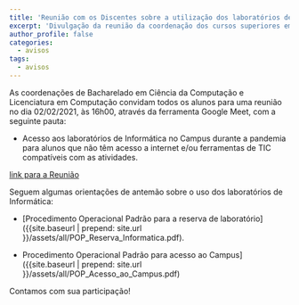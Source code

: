```yaml
---
title: 'Reunião com os Discentes sobre a utilização dos laboratórios de Informática'
excerpt: 'Divulgação da reunião da coordenação dos cursos superiores em Computação com os alunos a ocorrer na terça-feira, 02/02/2021, às 16h00.'
author_profile: false
categories:
  - avisos
tags:
  - avisos
---
```


As coordenações de Bacharelado em Ciência da Computação e Licenciatura em Computação convidam todos os alunos para uma reunião no dia 02/02/2021, às 16h00, através da ferramenta Google Meet, com a seguinte pauta:

- Acesso aos laboratórios de Informática no Campus durante a pandemia para alunos que não têm acesso a internet e/ou ferramentas de TIC compatíveis com as atividades.

[link para a Reunião](https://meet.google.com/mim-xbjf-thx)

Seguem algumas orientações de antemão sobre o uso dos laboratórios de Informática:

 - [Procedimento Operacional Padrão para a reserva de laboratório]({{site.baseurl | prepend: site.url }}/assets/all/POP_Reserva_Informatica.pdf).

 - Procedimento Operacional Padrão para acesso ao Campus]({{site.baseurl | prepend: site.url }}/assets/all/POP_Acesso_ao_Campus.pdf)


 Contamos com sua participação!
